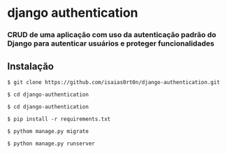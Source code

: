 # django authentication
### CRUD de uma aplicação com uso da autenticação padrão do Django para autenticar usuários e proteger funcionalidades

## Instalação
```
$ git clone https://github.com/isaias0rt0n/django-authentication.git
```
```
$ cd django-authentication
```
```
$ cd django-authentication
```
```
$ pip install -r requirements.txt
```
```
$ pythom manage.py migrate
```
```
$ python manage.py runserver
```

